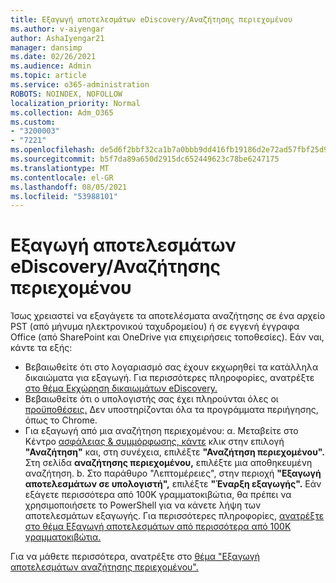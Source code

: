 ```yaml
---
title: Εξαγωγή αποτελεσμάτων eDiscovery/Αναζήτησης περιεχομένου
ms.author: v-aiyengar
author: AshaIyengar21
manager: dansimp
ms.date: 02/26/2021
ms.audience: Admin
ms.topic: article
ms.service: o365-administration
ROBOTS: NOINDEX, NOFOLLOW
localization_priority: Normal
ms.collection: Adm_O365
ms.custom:
- "3200003"
- "7221"
ms.openlocfilehash: de5d6f2bbf32ca1b7a0bbb9dd416fb19186d2e72ad57fbf25d9b55bd733fdc21
ms.sourcegitcommit: b5f7da89a650d2915dc652449623c78be6247175
ms.translationtype: MT
ms.contentlocale: el-GR
ms.lasthandoff: 08/05/2021
ms.locfileid: "53988101"
---
```

# <a name="export-ediscoverycontent-search-results"></a>Εξαγωγή αποτελεσμάτων eDiscovery/Αναζήτησης περιεχομένου

Ίσως χρειαστεί να εξαγάγετε τα αποτελέσματα αναζήτησης σε ένα αρχείο PST (από μήνυμα ηλεκτρονικού ταχυδρομείου) ή σε εγγενή έγγραφα Office (από SharePoint και OneDrive για επιχειρήσεις τοποθεσίες). Εάν ναι, κάντε τα εξής:

- Βεβαιωθείτε ότι στο λογαριασμό σας έχουν εκχωρηθεί τα κατάλληλα δικαιώματα για εξαγωγή. Για περισσότερες πληροφορίες, ανατρέξτε [στο θέμα Εκχώρηση δικαιωμάτων eDiscovery.](https://go.microsoft.com/fwlink/?linkid=2102406)
- Βεβαιωθείτε ότι ο υπολογιστής σας έχει πληρούνται όλες οι [προϋποθέσεις.](https://docs.microsoft.com/office365/securitycompliance/export-search-results#before-you-begin) Δεν υποστηρίζονται όλα τα προγράμματα περιήγησης, όπως το Chrome.
- Για εξαγωγή από μια αναζήτηση περιεχομένου: α. Μεταβείτε στο Κέντρο [ασφάλειας & συμμόρφωσης, κάντε](https://protection.office.com/contentsearch) κλικ στην επιλογή **"Αναζήτηση"** και, στη συνέχεια, επιλέξτε **"Αναζήτηση περιεχομένου".** Στη σελίδα **αναζήτησης περιεχομένου,** επιλέξτε μια αποθηκευμένη αναζήτηση.
    b. Στο παράθυρο "Λεπτομέρειες", στην περιοχή **"Εξαγωγή αποτελεσμάτων σε υπολογιστή",** επιλέξτε **"Έναρξη εξαγωγής".** Εάν εξάγετε περισσότερα από 100K γραμματοκιβώτια, θα πρέπει να χρησιμοποιήσετε το PowerShell για να κάνετε λήψη των αποτελεσμάτων εξαγωγής. Για περισσότερες πληροφορίες, [ανατρέξτε στο θέμα Εξαγωγή αποτελεσμάτων από περισσότερα από 100K γραμματοκιβώτια.](https://go.microsoft.com/fwlink/?linkid=2143861)

Για να μάθετε περισσότερα, ανατρέξτε στο [θέμα "Εξαγωγή αποτελεσμάτων αναζήτησης περιεχομένου".](https://go.microsoft.com/fwlink/?linkid=2102118)